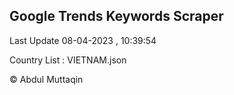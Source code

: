 

## Google Trends Keywords Scraper 
 
Last Update 08-04-2023 , 10:39:54

Country List :
VIETNAM.json



© Abdul Muttaqin 
